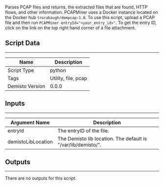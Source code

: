 Parses PCAP files and returns, the extracted files that are found, HTTP flows, and other information. PCAPMiner uses a Docker instance located on the Docker hub `trorabaugh/dempcap:1.0`.  To use this script, upload a PCAP file and then run `PCAPMiner entryId="<your_entry_id>"`. To get the entry ID, click on the link on the top right hand corner of a file attachment.

## Script Data
---

| **Name** | **Description** |
| --- | --- |
| Script Type | python |
| Tags | Utility, file, pcap |
| Demisto Version | 0.0.0 |

## Inputs
---

| **Argument Name** | **Description** |
| --- | --- |
| entryId | The entryID of the file. |
| demistoLibLocation | The Demisto lib location. The default is "/var/lib/demisto/". |

## Outputs
---
There are no outputs for this script.
